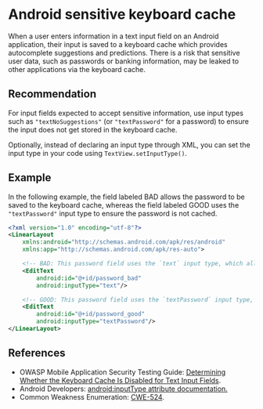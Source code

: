 # Android sensitive keyboard cache
When a user enters information in a text input field on an Android application, their input is saved to a keyboard cache which provides autocomplete suggestions and predictions. There is a risk that sensitive user data, such as passwords or banking information, may be leaked to other applications via the keyboard cache.


## Recommendation
For input fields expected to accept sensitive information, use input types such as `"textNoSuggestions"` (or `"textPassword"` for a password) to ensure the input does not get stored in the keyboard cache.

Optionally, instead of declaring an input type through XML, you can set the input type in your code using `TextView.setInputType()`.


## Example
In the following example, the field labeled BAD allows the password to be saved to the keyboard cache, whereas the field labeled GOOD uses the `"textPassword"` input type to ensure the password is not cached.


```xml
<?xml version="1.0" encoding="utf-8"?>
<LinearLayout
    xmlns:android="http://schemas.android.com/apk/res/android"
    xmlns:app="http://schemas.android.com/apk/res-auto">

    <!-- BAD: This password field uses the `text` input type, which allows the input to be saved to the keyboard cache. -->
    <EditText
        android:id="@+id/password_bad"
        android:inputType="text"/> 

    <!-- GOOD: This password field uses the `textPassword` input type, which ensures that the input is not saved to the keyboard cache. -->
    <EditText
        android:id="@+id/password_good"
        android:inputType="textPassword"/>  
</LinearLayout>
```

## References
* OWASP Mobile Application Security Testing Guide: [Determining Whether the Keyboard Cache Is Disabled for Text Input Fields](https://github.com/OWASP/owasp-mastg/blob/b7a93a2e5e0557cc9a12e55fc3f6675f6986bb86/Document/0x05d-Testing-Data-Storage.md#determining-whether-the-keyboard-cache-is-disabled-for-text-input-fields-mstg-storage-5).
* Android Developers: [android:inputType attribute documentation.](https://developer.android.com/reference/android/widget/TextView#attr_android:inputType)
* Common Weakness Enumeration: [CWE-524](https://cwe.mitre.org/data/definitions/524.html).
